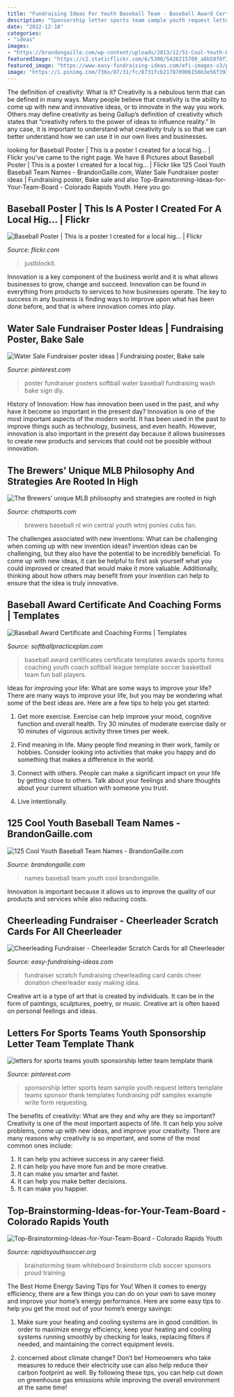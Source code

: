 ```yaml
---
title: "Fundraising Ideas For Youth Baseball Team - Baseball Award Certificate And Coaching Forms"
description: "Sponsorship letter sports team sample youth request letters template teams sponsor thank templates fundraising pdf samples example write form requesting"
date: "2022-12-18"
categories:
- "ideas"
images:
- "https://brandongaille.com/wp-content/uploads/2013/12/51-Cool-Youth-Baseball-Team-Names.jpg"
featuredImage: "https://c2.staticflickr.com/6/5300/5428215709_a8b58f8f3c_b.jpg"
featured_image: "https://www.easy-fundraising-ideas.com/efi-images-v3/prd-sc-cheer.jpg"
image: "https://i.pinimg.com/736x/87/31/fc/8731fcb217870906156b3e56f393f91c.jpg"
---
```



The definition of creativity: What is it?
Creativity is a nebulous term that can be defined in many ways. Many people believe that creativity is the ability to come up with new and innovative ideas, or to innovate in the way you work. Others may define creativity as being Gallup’s definition of creativity which states that “creativity refers to the power of ideas to influence reality.” In any case, it is important to understand what creativity truly is so that we can better understand how we can use it in our own lives and businesses.

	

		
looking for Baseball Poster | This is a poster I created for a local hig… | Flickr you've came to the right page. We have 8 Pictures about Baseball Poster | This is a poster I created for a local hig… | Flickr like 125 Cool Youth Baseball Team Names - BrandonGaille.com, Water Sale Fundraiser poster ideas | Fundraising poster, Bake sale and also Top-Brainstorming-Ideas-for-Your-Team-Board - Colorado Rapids Youth. Here you go:
		
    
## Baseball Poster | This Is A Poster I Created For A Local Hig… | Flickr

<img loading=lazy src="https://c2.staticflickr.com/6/5300/5428215709_a8b58f8f3c_b.jpg" onerror="this.onerror=null;this.src='https://tse4.mm.bing.net/th?id=OIP.w-NrSnkqwMmE6FbBYUPSoAHaFj&amp;pid=15.1';" alt="Baseball Poster | This is a poster I created for a local hig… | Flickr">

_Source: flickr.com_

>justblockit. 

	

Innovation is a key component of the business world and it is what allows businesses to grow, change and succeed. Innovation can be found in everything from products to services to how businesses operate. The key to success in any business is finding ways to improve upon what has been done before, and that is where innovation comes into play.

    
## Water Sale Fundraiser Poster Ideas | Fundraising Poster, Bake Sale

<img loading=lazy src="https://i.pinimg.com/736x/87/31/fc/8731fcb217870906156b3e56f393f91c.jpg" onerror="this.onerror=null;this.src='https://tse4.mm.bing.net/th?id=OIP.zgD12kaAzFUT_KKV5W1R5QHaNL&amp;pid=15.1';" alt="Water Sale Fundraiser poster ideas | Fundraising poster, Bake sale">

_Source: pinterest.com_

>poster fundraiser posters softball water baseball fundraising wash bake sign diy. 

	

History of Innovation: How has innovation been used in the past, and why have it become so important in the present day?
Innovation is one of the most important aspects of the modern world. It has been used in the past to improve things such as technology, business, and even health. However, innovation is also important in the present day because it allows businesses to create new products and services that could not be possible without innovation.

    
## The Brewers’ Unique MLB Philosophy And Strategies Are Rooted In High

<img loading=lazy src="http://cdn.chatsports.com/thumbnails/2010-70179-original.jpeg" onerror="this.onerror=null;this.src='https://tse1.mm.bing.net/th?id=OIP._8kDEcmGc5f0XsYzmQ9BJgHaE7&amp;pid=15.1';" alt="The Brewers’ unique MLB philosophy and strategies are rooted in high">

_Source: chatsports.com_

>brewers baseball nl win central youth wtmj ponies cubs fan. 

	

The challenges associated with new inventions: What can be challenging when coming up with new invention ideas?
invention ideas can be challenging, but they also have the potential to be incredibly beneficial. To come up with new ideas, it can be helpful to first ask yourself what you could improved or created that would make it more valuable. Additionally, thinking about how others may benefit from your invention can help to ensure that the idea is truly innovative.

    
## Baseball Award Certificate And Coaching Forms | Templates

<img loading=lazy src="https://www.softballpracticeplan.com/wp-content/uploads/2013/04/baseballgrid.jpg" onerror="this.onerror=null;this.src='https://tse3.mm.bing.net/th?id=OIP.j2qz3utu8zQZcwUpW3GP3QHaMd&amp;pid=15.1';" alt="Baseball Award Certificate and Coaching Forms | Templates">

_Source: softballpracticeplan.com_

>baseball award certificates certificate templates awards sports forms coaching youth coach softball league template soccer basketball team fun ball players. 

	

Ideas for improving your life: What are some ways to improve your life?
There are many ways to improve your life, but you may be wondering what some of the best ideas are. Here are a few tips to help you get started:
1. Get more exercise. Exercise can help improve your mood, cognitive function and overall health. Try 30 minutes of moderate exercise daily or 10 minutes of vigorous activity three times per week.

2. Find meaning in life. Many people find meaning in their work, family or hobbies. Consider looking into activities that make you happy and do something that makes a difference in the world.

3. Connect with others. People can make a significant impact on your life by getting close to others. Talk about your feelings and share thoughts about your current situation with someone you trust.

4. Live intentionally.

    
## 125 Cool Youth Baseball Team Names - BrandonGaille.com

<img loading=lazy src="https://brandongaille.com/wp-content/uploads/2013/12/51-Cool-Youth-Baseball-Team-Names.jpg" onerror="this.onerror=null;this.src='https://tse1.mm.bing.net/th?id=OIP.3PWzqOFoTyQjj76C8oelygHaE8&amp;pid=15.1';" alt="125 Cool Youth Baseball Team Names - BrandonGaille.com">

_Source: brandongaille.com_

>names baseball team youth cool brandongaille. 

	

Innovation is important because it allows us to improve the quality of our products and services while also reducing costs.

    
## Cheerleading Fundraiser - Cheerleader Scratch Cards For All Cheerleader

<img loading=lazy src="https://www.easy-fundraising-ideas.com/efi-images-v3/prd-sc-cheer.jpg" onerror="this.onerror=null;this.src='https://tse3.mm.bing.net/th?id=OIP.De1T4psbSPDDUhQH34OKmAHaGN&amp;pid=15.1';" alt="Cheerleading Fundraiser - Cheerleader Scratch Cards for all Cheerleader">

_Source: easy-fundraising-ideas.com_

>fundraiser scratch fundraising cheerleading card cards cheer donation cheerleader easy making idea. 

	

Creative art is a type of art that is created by individuals. It can be in the form of paintings, sculptures, poetry, or music. Creative art is often based on personal feelings and ideas.

    
## Letters For Sports Teams Youth Sponsorship Letter Team Template Thank

<img loading=lazy src="https://i.pinimg.com/736x/5e/90/bc/5e90bc321e116400ec464cafdd17e9ab.jpg" onerror="this.onerror=null;this.src='https://tse3.mm.bing.net/th?id=OIP.oh7z3LofnopbIxJdwKiVgwHaJl&amp;pid=15.1';" alt="letters for sports teams youth sponsorship letter team template thank">

_Source: pinterest.com_

>sponsorship letter sports team sample youth request letters template teams sponsor thank templates fundraising pdf samples example write form requesting. 

	

The benefits of creativity: What are they and why are they so important?
Creativity is one of the most important aspects of life. It can help you solve problems, come up with new ideas, and improve your creativity. There are many reasons why creativity is so important, and some of the most common ones include: 
1) It can help you achieve success in any career field.
2) It can help you have more fun and be more creative. 
3) It can make you smarter and faster. 
4) It can help you make better decisions. 
5) It can make you happier.

    
## Top-Brainstorming-Ideas-for-Your-Team-Board - Colorado Rapids Youth

<img loading=lazy src="https://rapidsyouthsoccer.org/wp-content/uploads/2020/05/Top-Brainstorming-Ideas-for-Your-Team-Board.jpg" onerror="this.onerror=null;this.src='https://tse3.mm.bing.net/th?id=OIP.ne-gE15Z1M6nMwhbAjMHdgHaEK&amp;pid=15.1';" alt="Top-Brainstorming-Ideas-for-Your-Team-Board - Colorado Rapids Youth">

_Source: rapidsyouthsoccer.org_

>brainstorming team whiteboard brainstorm club soccer sponsors proud training. 

	

The Best Home Energy Saving Tips for You!
When it comes to energy efficiency, there are a few things you can do on your own to save money and improve your home’s energy performance. Here are some easy tips to help you get the most out of your home’s energy savings:
1. Make sure your heating and cooling systems are in good condition. In order to maximize energy efficiency, keep your heating and cooling systems running smoothly by checking for leaks, replacing filters if needed, and maintaining the correct equipment levels.

2. concerned about climate change? Don’t be! Homeowners who take measures to reduce their electricity use can also help reduce their carbon footprint as well. By following these tips, you can help cut down on greenhouse gas emissions while improving the overall environment at the same time!

